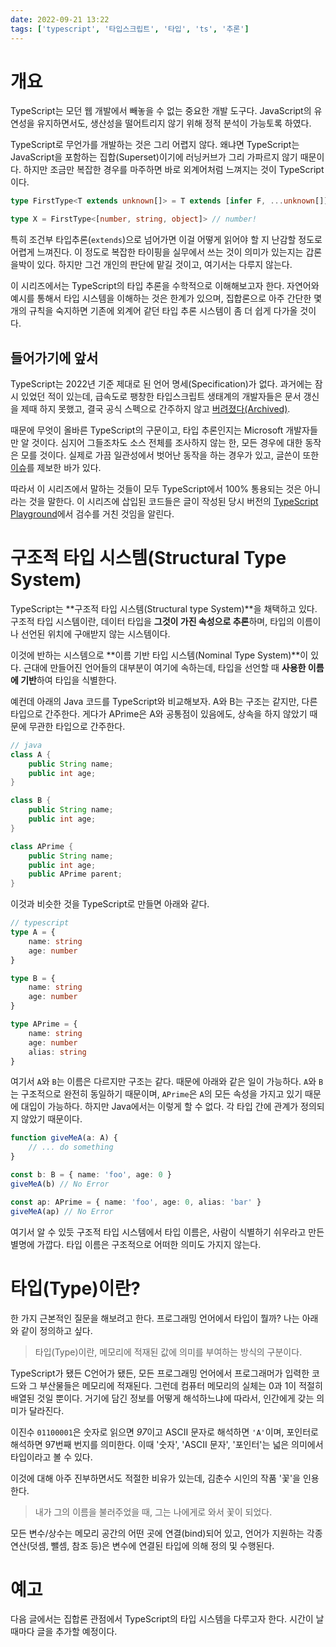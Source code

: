 ```yaml
---
date: 2022-09-21 13:22
tags: ['typescript', '타입스크립트', '타입', 'ts', '추론']
---
```


# 개요

TypeScript는 모던 웹 개발에서 빼놓을 수 없는 중요한 개발 도구다. JavaScript의 유연성을 유지하면서도, 생산성을 떨어트리지 않기 위해 정적 분석이 가능토록 하였다.

TypeScript로 무언가를 개발하는 것은 그리 어렵지 않다. 왜냐면 TypeScript는 JavaScript을 포함하는 집합(Superset)이기에 러닝커브가 그리 가파르지 않기 때문이다. 하지만 조금만 복잡한 경우를 마주하면 바로 외계어처럼 느껴지는 것이 TypeScript이다.

```ts
type FirstType<T extends unknown[]> = T extends [infer F, ...unknown[]] ? F : never

type X = FirstType<[number, string, object]> // number!
```

특히 조건부 타입추론(`extends`)으로 넘어가면 이걸 어떻게 읽어야 할 지 난감할 정도로 어렵게 느껴진다. 이 정도로 복잡한 타이핑을 실무에서 쓰는 것이 의미가 있는지는 갑론을박이 있다. 하지만 그건 개인의 판단에 맡길 것이고, 여기서는 다루지 않는다.

이 시리즈에서는 TypeScript의 타입 추론을 수학적으로 이해해보고자 한다. 자연어와 예시를 통해서 타입 시스템을 이해하는 것은 한계가 있으며, 집합론으로 아주 간단한 몇 개의 규칙을 숙지하면 기존에 외계어 같던 타입 추론 시스템이 좀 더 쉽게 다가올 것이다.

## 들어가기에 앞서

TypeScript는 2022년 기준 제대로 된 언어 명세(Specification)가 없다. 과거에는 잠시 있었던 적이 있는데, 급속도로 팽창한 타입스크립트 생태계의 개발자들은 문서 갱신을 제때 하지 못했고, 결국 공식 스펙으로 간주하지 않고 [버려졌다(Archived)](https://github.com/microsoft/TypeScript/tree/main/doc).

때문에 무엇이 올바른 TypeScript의 구문이고, 타입 추론인지는 Microsoft 개발자들만 알 것이다. 심지어 그들조차도 소스 전체를 조사하지 않는 한, 모든 경우에 대한 동작은 모를 것이다. 실제로 가끔 일관성에서 벗어난 동작을 하는 경우가 있고, 글쓴이 또한 [이슈](https://github.com/microsoft/TypeScript/issues/50346)를 제보한 바가 있다.

따라서 이 시리즈에서 말하는 것들이 모두 TypeScript에서 100% 통용되는 것은 아니라는 것을 말한다. 이 시리즈에 삽입된 코드들은 글이 작성된 당시 버전의 [TypeScript Playground](https://www.typescriptlang.org/play)에서 검수를 거친 것임을 알린다.

# 구조적 타입 시스템(Structural Type System)

TypeScript는 **구조적 타입 시스템(Structural type System)**을 채택하고 있다. 구조적 타입 시스템이란, 데이터 타입을 **그것이 가진 속성으로 추론**하며, 타입의 이름이나 선언된 위치에 구애받지 않는 시스템이다.

이것에 반하는 시스템으로 **이름 기반 타입 시스템(Nominal Type System)**이 있다. 근대에 만들어진 언어들의 대부분이 여기에 속하는데, 타입을 선언할 때 **사용한 이름에 기반**하여 타입을 식별한다.

예컨데 아래의 Java 코드를 TypeScript와 비교해보자. A와 B는 구조는 같지만, 다른 타입으로 간주한다. 게다가 APrime은 A와 공통점이 있음에도, 상속을 하지 않았기 때문에 무관한 타입으로 간주한다.

```java
// java
class A {
	public String name;
	public int age;
}

class B {
	public String name;
	public int age;
}

class APrime {
	public String name;
	public int age;
	public APrime parent;
}
```

이것과 비슷한 것을 TypeScript로 만들면 아래와 같다.

```ts
// typescript
type A = {
	name: string
	age: number
}

type B = {
	name: string
	age: number
}

type APrime = {
	name: string
	age: number
	alias: string
}
```

여기서 `A`와 `B`는 이름은 다르지만 구조는 같다. 때문에 아래와 같은 일이 가능하다. `A`와 `B`는 구조적으로 완전히 동일하기 때문이며, `APrime`은 `A`의 모든 속성을 가지고 있기 때문에 대입이 가능하다. 하지만 Java에서는 이렇게 할 수 없다. 각 타입 간에 관계가 정의되지 않았기 때문이다.

```ts
function giveMeA(a: A) {
    // ... do something
}

const b: B = { name: 'foo', age: 0 }
giveMeA(b) // No Error

const ap: APrime = { name: 'foo', age: 0, alias: 'bar' }
giveMeA(ap) // No Error
```

여기서 알 수 있듯 구조적 타입 시스템에서 타입 이름은, 사람이 식별하기 쉬우라고 만든 별명에 가깝다. 타입 이름은 구조적으로 어떠한 의미도 가지지 않는다.

# 타입(Type)이란?

한 가지 근본적인 질문을 해보려고 한다. 프로그래밍 언어에서 타입이 뭘까? 나는 아래와 같이 정의하고 싶다.

> 타입(Type)이란, 메모리에 적재된 값에 의미를 부여하는 방식의 구분이다.

TypeScript가 됐든 C언어가 됐든, 모든 프로그래밍 언어에서 프로그래머가 입력한 코드와 그 부산물들은 메모리에 적재된다. 그런데 컴퓨터 메모리의 실체는 0과 1이 적절히 배열된 것일 뿐이다. 거기에 담긴 정보를 어떻게 해석하느냐에 따라서, 인간에게 갖는 의미가 달라진다. 

이진수 `01100001`은 숫자로 읽으면 *97*이고 ASCII 문자로 해석하면 `'A'`이며, 포인터로 해석하면 97번째 번지를 의미한다. 이때 '숫자', 'ASCII 문자', '포인터'는 넓은 의미에서 타입이라고 볼 수 있다.

이것에 대해 아주 진부하면서도 적절한 비유가 있는데, 김춘수 시인의 작품 '꽃'을 인용한다.

> 내가 그의 이름을 불러주었을 때,
> 그는 나에게로 와서
> 꽃이 되었다.
 
모든 변수/상수는 메모리 공간의 어떤 곳에 연결(bind)되어 있고, 언어가 지원하는 각종 연산(덧셈, 뺄셈, 참조 등)은 변수에 연결된 타입에 의해 정의 및 수행된다.
 
# 예고

다음 글에서는 집합론 관점에서 TypeScript의 타입 시스템을 다루고자 한다. 시간이 날 때마다 글을 추가할 예정이다.